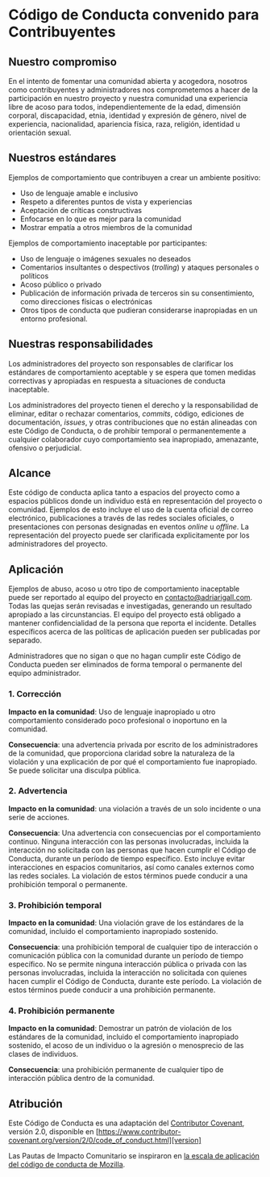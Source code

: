 # Código de Conducta convenido para Contribuyentes

## Nuestro compromiso

En el intento de fomentar una comunidad abierta y acogedora, nosotros como contribuyentes y administradores nos comprometemos a hacer de la participación en nuestro proyecto y nuestra comunidad una experiencia libre de acoso para todos, independientemente de la edad, dimensión corporal, discapacidad, etnia, identidad y expresión de género, nivel de experiencia, nacionalidad, apariencia física, raza, religión, identidad u orientación sexual.

## Nuestros estándares

Ejemplos de comportamiento que contribuyen a crear un ambiente positivo:

- Uso de lenguaje amable e inclusivo
- Respeto a diferentes puntos de vista y experiencias
- Aceptación de críticas constructivas
- Enfocarse en lo que es mejor para la comunidad
- Mostrar empatía a otros miembros de la comunidad

Ejemplos de comportamiento inaceptable por participantes:

- Uso de lenguaje o imágenes sexuales no deseados
- Comentarios insultantes o despectivos (_trolling_) y ataques personales o políticos
- Acoso público o privado
- Publicación de información privada de terceros sin su consentimiento, como direcciones físicas o electrónicas
- Otros tipos de conducta que pudieran considerarse inapropiadas en un entorno profesional.

## Nuestras responsabilidades

Los administradores del proyecto son responsables de clarificar los estándares de comportamiento aceptable y se espera que tomen medidas correctivas y apropiadas en respuesta a situaciones de conducta inaceptable.

Los administradores del proyecto tienen el derecho y la responsabilidad de eliminar, editar o rechazar comentarios, _commits_, código, ediciones de documentación, _issues_, y otras contribuciones que no están alineadas con este Código de Conducta, o de prohibir temporal o permanentemente a cualquier colaborador cuyo comportamiento sea inapropiado, amenazante, ofensivo o perjudicial.

## Alcance

Este código de conducta aplica tanto a espacios del proyecto como a espacios públicos donde un individuo está en representación del proyecto o comunidad. Ejemplos de esto incluye el uso de la cuenta oficial de correo electrónico, publicaciones a través de las redes sociales oficiales, o presentaciones con personas designadas en eventos _online_ u _offline_. La representación del proyecto puede ser clarificada explicitamente por los administradores del proyecto.

## Aplicación

Ejemplos de abuso, acoso u otro tipo de comportamiento inaceptable puede ser reportado al equipo del proyecto en <contacto@adriarigall.com>. Todas las quejas serán revisadas e investigadas, generando un resultado apropiado a las circunstancias. El equipo del proyecto está obligado a mantener confidencialidad de la persona que reporta el incidente. Detalles específicos acerca de las políticas de aplicación pueden ser publicadas por separado.

Administradores que no sigan o que no hagan cumplir este Código de Conducta pueden ser eliminados de forma temporal o permanente del equipo administrador.

### 1. Corrección

**Impacto en la comunidad**: Uso de lenguaje inapropiado u otro comportamiento considerado poco profesional o inoportuno en la comunidad.

**Consecuencia**: una advertencia privada por escrito de los administradores de la comunidad, que proporciona claridad sobre la naturaleza de la violación y una explicación de por qué el comportamiento fue inapropiado. Se puede solicitar una disculpa pública.

### 2. Advertencia

**Impacto en la comunidad**: una violación a través de un solo incidente o una serie de acciones.

**Consecuencia**: Una advertencia con consecuencias por el comportamiento continuo. Ninguna interacción con las personas involucradas, incluida la interacción no solicitada con las personas que hacen cumplir el Código de Conducta, durante un período de tiempo específico. Esto incluye evitar interacciones en espacios comunitarios, así como canales externos como las redes sociales. La violación de estos términos puede conducir a una prohibición temporal o permanente.

### 3. Prohibición temporal

**Impacto en la comunidad**: Una violación grave de los estándares de la comunidad, incluido el comportamiento inapropiado sostenido.

**Consecuencia**: una prohibición temporal de cualquier tipo de interacción o comunicación pública con la comunidad durante un período de tiempo específico. No se permite ninguna interacción pública o privada con las personas involucradas, incluida la interacción no solicitada con quienes hacen cumplir el Código de Conducta, durante este período. La violación de estos términos puede conducir a una prohibición permanente.

### 4. Prohibición permanente

**Impacto en la comunidad**: Demostrar un patrón de violación de los estándares de la comunidad, incluido el comportamiento inapropiado sostenido, el acoso de un individuo o la agresión o menosprecio de las clases de individuos.

**Consecuencia**: una prohibición permanente de cualquier tipo de interacción pública dentro de la comunidad.

## Atribución

Este Código de Conducta es una adaptación del [Contributor Covenant][homepage], versión 2.0, disponible en [https://www.contributor-covenant.org/version/2/0/code_of_conduct.html][version]

[homepage]: http://contributor-covenant.org
[version]: https://www.contributor-covenant.org/version/2/0/code_of_conduct.html

Las Pautas de Impacto Comunitario se inspiraron en [la escala de aplicación del código de conducta de Mozilla](https://github.com/mozilla/diversity).
